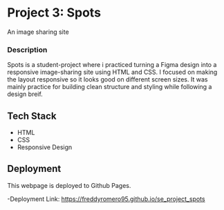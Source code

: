 # Project 3: Spots

An image sharing site

### Description

Spots is a student-project where i practiced turning a Figma design into a responsive image-sharing site using HTML and CSS. I focused on making the layout responsive so it looks good on different screen sizes. It was mainly practice for building clean structure and styling while following a design breif.

## Tech Stack

- HTML
- CSS
- Responsive Design

## Deployment

This webpage is deployed to Github Pages.

-Deployment Link:
https://freddyromero95.github.io/se_project_spots

